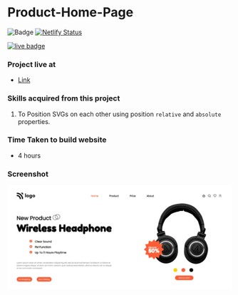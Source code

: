 # Product-Home-Page

![Badge](https://img.shields.io/badge/Technologies-HTML%2FCSS-brightgreen) [![Netlify Status](https://api.netlify.com/api/v1/badges/71bdf35c-b2c2-4357-ab37-af23d0b25624/deploy-status)](https://product-home-page-website.netlify.app/)

[![live badge](https://img.shields.io/badge/Status-Live-green)](https://product-home-page-website.netlify.app/)

### Project live at
- [Link](https://product-home-page-website.netlify.app/)

### Skills acquired from this project
1. To Position SVGs on each other using position `relative` and `absolute` properties.

### Time Taken to build website
- 4 hours

### Screenshot

![Screenshot](/7_screenshot.png)


